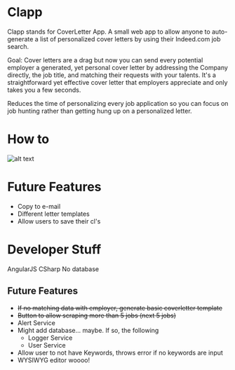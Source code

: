 # Clapp

Clapp stands for CoverLetter App. A small web app to allow anyone to auto-generate a list of personalized cover letters by using their Indeed.com job search.

Goal: Cover letters are a drag but now you can send every potential employer a generated, yet personal cover letter by addressing the Company directly, the job title, and matching their requests with your talents. It's a straightforward yet effective cover letter that employers appreciate and only takes you a few seconds. 

Reduces the time of personalizing every job application so you can focus on job hunting rather than getting hung up on a personalized letter.

# How to

[logo]: https://github.com/wendyconditions/LetterGeneratorApplication/img/step1.png "Step 1"
![alt text][logo]
# Future Features

* Copy to e-mail
* Different letter templates
* Allow users to save their cl's

# Developer Stuff

AngularJS
CSharp
No database

## Future Features

* ~~If no matching data with employer, generate basic coverletter template~~
* ~~Button to allow scraping more than 5 jobs (next 5 jobs)~~
* Alert Service
* Might add database... maybe. If so, the following
  * Logger Service 
  * User Service
* Allow user to not have Keywords, throws error if no keywords are input
* WYSIWYG editor woooo! 
